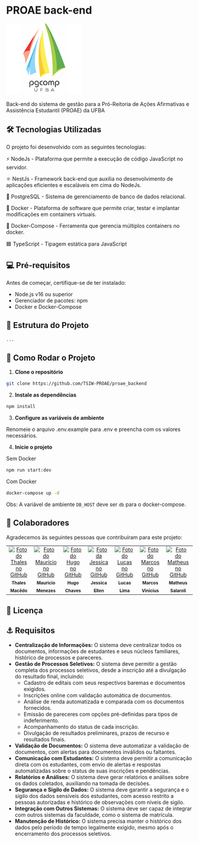 # PROAE back-end

<img src="https://github.com/TSIW-PROAE/.github/raw/main/img/logo_pgcomp.png" alt="Logo pgcomp">

Back-end do sistema de gestão para a Pró-Reitoria de Ações Afirmativas e Assistência Estudantil (PROAE) da UFBA

## 🛠️ Tecnologias Utilizadas

O projeto foi desenvolvido com as seguintes tecnologias:

⚡ NodeJs - Plataforma que permite a execução de código JavaScript no servidor.

⚛️ NestJs - Framework back-end que auxilia no desenvolvimento de aplicações eficientes e escaláveis em cima do NodeJs.

:game_die: PostgreSQL - Sistema de gerenciamento de banco de dados relacional.

:whale: Docker - Plataforma de software que permite criar, testar e implantar modificações em containers virtuais. 

:whale2: Docker-Compose - Ferramenta que gerencia múltiplos containers no docker.

🟦 TypeScript - Tipagem estática para JavaScript


## 💻 Pré-requisitos

Antes de começar, certifique-se de ter instalado:

- Node.js v16 ou superior
- Gerenciador de pacotes: npm
- Docker e Docker-Compose

## 📂 Estrutura do Projeto

```plaintext
...
```

## 🚀 Como Rodar o Projeto
1. **Clone o repositório**
```bash
git clone https://github.com/TSIW-PROAE/proae_backend
```
2. **Instale as dependências**
```bash
npm install
```
3. **Configure as variáveis de ambiente**

Renomeie o arquivo .env.example para .env e preencha com os valores necessários.

4. **Inicie o projeto**

Sem Docker
```bash
npm run start:dev
```

Com Docker
```bash
docker-compose up -d
```
Obs: A variável de ambiente `DB_HOST` deve ser `db` para o docker-compose.

## 🤝 Colaboradores

Agradecemos às seguintes pessoas que contribuíram para este projeto:

<table>
  <tr>
    <td align="center">
      <a href="#" title="defina o título do link">
        <img src="https://avatars.githubusercontent.com/u/24979899?s=96&v=4" width="100px;" alt="Foto do Thales no GitHub"/><br>
        <sub>
          <b>Thales Macêdo</b>
        </sub>
      </a>
    </td>
    <td align="center">
      <a href="#" title="defina o título do link">
        <img src="https://avatars.githubusercontent.com/u/20570844?v=4" width="100px;" alt="Foto do Maurício no GitHub"/><br>
        <sub>
          <b>Mauricio Menezes</b>
        </sub>
      </a>
    </td>
    <td align="center">
      <a href="#" title="defina o título do link">
        <img src="https://avatars.githubusercontent.com/u/83249854?s=64&v=4" width="100px;" alt="Foto do Hugo no GitHub"/><br>
        <sub>
          <b>Hugo Chaves</b>
        </sub>
      </a>
    </td>
    <td align="center">
      <a href="#" title="defina o título do link">
        <img src="https://avatars.githubusercontent.com/u/95954597?s=64&v=4" width="100px;" alt="Foto da Jessica no GitHub"/><br>
        <sub>
          <b>Jessica Ellen</b>
        </sub>
      </a>
    </td>
    <td align="center">
      <a href="#" title="defina o título do link">
        <img src="https://avatars.githubusercontent.com/u/53127444?s=64&v=4" width="100px;" alt="Foto do Lucas no GitHub"/><br>
        <sub>
          <b>Lucas Lima</b>
        </sub>
      </a>
    </td>
    <td align="center">
      <a href="#" title="defina o título do link">
        <img src="https://avatars.githubusercontent.com/u/11302968?s=70&v=4" width="100px;" alt="Foto do Marcos no GitHub"/><br>
        <sub>
          <b>Marcos Vinicius</b>
        </sub>
      </a>
    </td>
    <td align="center">
      <a href="#" title="defina o título do link">
        <img src="https://avatars.githubusercontent.com/u/101533543?v=4" width="100px;" alt="Foto do Matheus no GitHub"/><br>
        <sub>
          <b>Matheus Salaroli</b>
        </sub>
       </a>
    </td>
  </tr>
</table>

## 📝 Licença

## :anchor: Requisitos

- **Centralização de Informações:** O sistema deve centralizar todos os documentos, informações de estudantes e seus núcleos familiares, histórico de processos e pareceres.
- **Gestão de Processos Seletivos:** O sistema deve permitir a gestão completa dos processos seletivos, desde a inscrição até a divulgação do resultado final, incluindo:
    - Cadastro de editais com seus respectivos baremas e documentos exigidos.
    - Inscrições online com validação automática de documentos.
    - Análise de renda automatizada e comparada com os documentos fornecidos.
    - Emissão de pareceres com opções pré-definidas para tipos de indeferimento.
    - Acompanhamento do status de cada inscrição.
    - Divulgação de resultados preliminares, prazos de recurso e resultados finais.
- **Validação de Documentos:** O sistema deve automatizar a validação de documentos, com alertas para documentos inválidos ou faltantes.
- **Comunicação com Estudantes:** O sistema deve permitir a comunicação direta com os estudantes, com envio de alertas e respostas automatizadas sobre o status de suas inscrições e pendências.
- **Relatórios e Análises:** O sistema deve gerar relatórios e análises sobre os dados coletados, auxiliando na tomada de decisões.
- **Segurança e Sigilo de Dados:** O sistema deve garantir a segurança e o sigilo dos dados sensíveis dos estudantes, com acesso restrito a pessoas autorizadas e histórico de observações com níveis de sigilo.
- **Integração com Outros Sistemas:** O sistema deve ser capaz de integrar com outros sistemas da faculdade, como o sistema de matrícula.
- **Manutenção de Histórico:** O sistema precisa manter o histórico dos dados pelo período de tempo legalmente exigido, mesmo após o encerramento dos processos seletivos.
